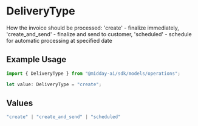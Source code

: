 # DeliveryType

How the invoice should be processed: 'create' - finalize immediately, 'create_and_send' - finalize and send to customer, 'scheduled' - schedule for automatic processing at specified date

## Example Usage

```typescript
import { DeliveryType } from "@midday-ai/sdk/models/operations";

let value: DeliveryType = "create";
```

## Values

```typescript
"create" | "create_and_send" | "scheduled"
```